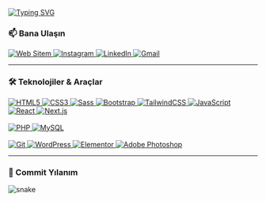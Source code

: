<a href="https://github.com/BurakQL">
  <img src="https://readme-typing-svg.demolab.com?font=Fira+Code&size=28&pause=1000&color=367FBF&width=435&lines=Hi,+I'm+Burak;Front-End+Developer" alt="Typing SVG" />
</a>

<br>

### 📫 Bana Ulaşın

<p>
  <a href="https://WEBSITENIZ.COM" target="_blank">
    <img src="https://img.shields.io/badge/Web_Sitem-000000?style=for-the-badge&logo=About.me&logoColor=white" alt="Web Sitem"/>
  </a>
  <a href="https://www.instagram.com/burakql_/" target="_blank">
    <img src="https://img.shields.io/badge/Instagram-E4405F?style=for-the-badge&logo=instagram&logoColor=white" alt="Instagram"/>
  </a>
  <a href="https://www.linkedin.com/in/KULLANICI_ADIN/" target="_blank">
    <img src="https://img.shields.io/badge/LinkedIn-0077B5?style=for-the-badge&logo=linkedin&logoColor=white" alt="LinkedIn"/>
  </a>
  <a href="mailto:KULLANICI_ADIN@gmail.com">
    <img src="https://img.shields.io/badge/Gmail-D14836?style=for-the-badge&logo=gmail&logoColor=white" alt="Gmail"/>
  </a>
</p>

---

### 🛠️ Teknolojiler & Araçlar

<p>
  <a href="https://developer.mozilla.org/en-US/docs/Web/Guide/HTML/HTML5" target="_blank" rel="noreferrer">
    <img src="https://img.shields.io/badge/HTML5-E34F26?style=for-the-badge&logo=html5&logoColor=white" alt="HTML5" />
  </a>
  <a href="https://www.w3.org/Style/CSS/specs.en.html" target="_blank" rel="noreferrer">
    <img src="https://img.shields.io/badge/CSS3-1572B6?style=for-the-badge&logo=css3&logoColor=white" alt="CSS3" />
  </a>
  <a href="https://sass-lang.com" target="_blank" rel="noreferrer">
    <img src="https://img.shields.io/badge/Sass-CC6699?style=for-the-badge&logo=sass&logoColor=white" alt="Sass" />
  </a>
  <a href="https://getbootstrap.com" target="_blank" rel="noreferrer">
    <img src="https://img.shields.io/badge/Bootstrap-7952B3?style=for-the-badge&logo=bootstrap&logoColor=white" alt="Bootstrap" />
  </a>
  <a href="https://tailwindcss.com/" target="_blank" rel="noreferrer">
    <img src="https://img.shields.io/badge/Tailwind_CSS-06B6D4?style=for-the-badge&logo=tailwind-css&logoColor=white" alt="TailwindCSS" />
  </a>
  <a href="https://developer.mozilla.org/en-US/docs/Web/JavaScript" target="_blank" rel="noreferrer">
    <img src="https://img.shields.io/badge/JavaScript-F7DF1E?style=for-the-badge&logo=javascript&logoColor=black" alt="JavaScript" />
  </a>
  <a href="https://reactjs.org/" target="_blank" rel="noreferrer">
    <img src="https://img.shields.io/badge/React-20232A?style=for-the-badge&logo=react&logoColor=61DAFB" alt="React" />
  </a>
  <a href="https://nextjs.org/" target="_blank" rel="noreferrer">
    <img src="https://img.shields.io/badge/Next.js-000000?style=for-the-badge&logo=nextdotjs&logoColor=white" alt="Next.js" />
  </a>
  <br><br>
  <a href="https://www.php.net" target="_blank" rel="noreferrer">
    <img src="https://img.shields.io/badge/PHP-777BB4?style=for-the-badge&logo=php&logoColor=white" alt="PHP" />
  </a>
  <a href="https://www.mysql.com/" target="_blank" rel="noreferrer">
    <img src="https://img.shields.io/badge/MySQL-4479A1?style=for-the-badge&logo=mysql&logoColor=white" alt="MySQL" />
  </a>
  <br><br>
  <a href="https://git-scm.com/" target="_blank" rel="noreferrer">
    <img src="https://img.shields.io/badge/Git-F05032?style=for-the-badge&logo=git&logoColor=white" alt="Git" />
  </a>
  <a href="https://wordpress.org" target="_blank" rel="noreferrer">
    <img src="https://img.shields.io/badge/WordPress-21759B?style=for-the-badge&logo=wordpress&logoColor=white" alt="WordPress" />
  </a>
  <a href="https://elementor.com/" target="_blank" rel="noreferrer">
    <img src="https://img.shields.io/badge/Elementor-D32752?style=for-the-badge&logo=elementor&logoColor=white" alt="Elementor" />
  </a>
  <a href="https://www.adobe.com/products/photoshop.html" target="_blank" rel="noreferrer">
    <img src="https://img.shields.io/badge/Adobe_Photoshop-31A8FF?style=for-the-badge&logo=Adobe%20Photoshop&logoColor=black" alt="Adobe Photoshop" />
  </a>
</p>

---

### 🐍 Commit Yılanım

<img src="https://github.com/BurakQL/BurakQL/blob/output/github-contribution-grid-snake.svg" alt="snake" />

